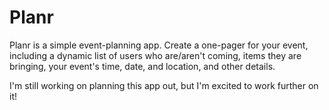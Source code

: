 # Planr
Planr is a simple event-planning app. Create a one-pager for your event, including a dynamic list of users who are/aren't coming, items they are bringing, your event's time, date, and location, and other details. 

I'm still working on planning this app out, but I'm excited to work further on it!
